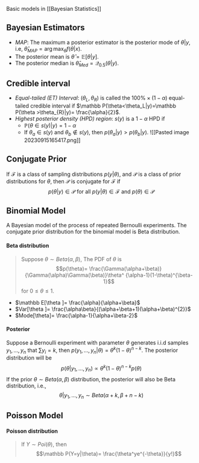 Basic models in [[Bayesian Statistics]]
## Bayesian Estimators
- *MAP*: The maximum a posterior estimator is the posterior mode of $\theta|y$, i.e, $\hat\theta_{MAP}=\arg\max_{\theta}f(\theta |x)$.
- The posterior mean is $\hat\theta =\mathbb E[\theta |y]$.
- The posterior median is $\hat\theta_{Med}=\mathcal Q_{0.5}(\theta |y)$.
## Credible interval
- *Equal-tailed (ET) Interval*: $(\theta_L,\theta_R)$ is called the $100\% \times (1-\alpha)$ equal-tailed credible interval if $\mathbb P(\theta<\theta_L|y)=\mathbb P(\theta >\theta_{R}|y)= \frac{\alpha}{2}$.
- *Highest posterior density (HPD) region*: $s(y)$ is a $1-\alpha$ HPD if
	- $\mathbb P(\theta\in s(y)|y)=1-\alpha$
	- If $\theta_{a}\in s(y)$ and $\theta_{b}\not\in s(y)$, then $p(\theta_{a}|y)>p(\theta_{b}|y)$.
	![[Pasted image 20230915165417.png]]
## Conjugate Prior 
If $\mathcal F$ is a class of sampling distributions $p(y|\theta)$, and $\mathcal P$ is a class of prior distributions for $\theta$, then $\mathcal P$ is conjugate for $\mathcal F$ if
$$
p(\theta |y)\in\mathcal P \text{ for all }p(y|\theta )\in\mathcal F\text{ and }p(\theta )\in\mathcal P
$$
## Binomial Model
A Bayesian model of the process of repeated Bernoulli experiments. The conjugate prior distribution for the binomial model is Beta distribution.
#### Beta distribution
>Suppose $\theta\sim Beta(\alpha, \beta)$, The PDF of $\theta$ is
> $$p(\theta)= \frac{\Gamma(\alpha+\beta)}{\Gamma(\alpha)\Gamma(\beta)}\theta^ {\alpha-1}(1-\theta)^{\beta-1}$$
>for $0\le\theta\le 1$.
- $\mathbb E[\theta ]= \frac{\alpha}{\alpha+\beta}$
- $Var[\theta ]= \frac{\alpha\beta}{(\alpha+\beta+1)(\alpha+\beta)^{2}}$
- $Mode[\theta]= \frac{\alpha-1}{\alpha+\beta-2}$
#### Posterior
Suppose a Bernoulli experiment with parameter $\theta$ generates i.i.d samples $y_1,…,y_n$ that $\sum y_i=k$, then $p(y_1,…,y_n|\theta)=\theta^k(1-\theta)^{n-k}$. The posterior distribution will be
$$
p(\theta|y_1,…,y_{n})\propto\theta^k(1-\theta)^{n-k}p(\theta)
$$
If the prior $\theta\sim Beta(\alpha,\beta )$ distribution, the posterior will also be Beta distribution, i.e.,
$$
\theta|y_1,…,y_{n} \sim Beta(\alpha +k, \beta +n-k)
$$
## Poisson Model 
#### Poisson distribution 
>If $Y\sim Poi(\theta)$, then
>$$\mathbb P(Y=y|\theta)= \frac{\theta^ye^{-\theta}}{y!}$$

